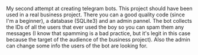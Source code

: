 My second attempt at creating telegram bots. This project should have been used in a real business project. There you can a good quality code (since I'm a beginner), a database (SQLite3) and an admin pannel. The bot collects the IDs of all the users that ever used the boy so you can spam them any messages (I know that spamming is a bad practice, but it's legit in this case because the target of the audience of the business project). Also the admin can change some info the users of the bot are looking for.
